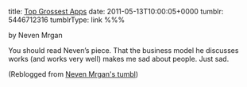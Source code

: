 title: [Top Grossest Apps](http://mrgan.tumblr.com/post/5398236151)
date: 2011-05-13T10:00:05+0000
tumblr: 5446712316
tumblrType: link
%%%

by Neven Mrgan

You should read Neven’s piece. That the business model he discusses works (and works very well) makes me sad about people. Just sad.

(Reblogged from [Neven Mrgan's tumbl](https://mrgan.tumblr.com/post/5398236151/top-grossest-apps))
